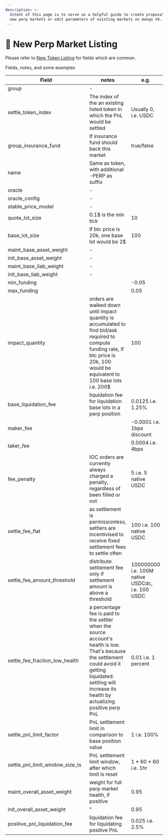 ```yaml
---
description: >-
  Intent of this page is to serve as a helpful guide to create proposals to list
  new perp markets or edit parameters of existing markets on mango V4.
---
```


# 💱 New Perp Market Listing

Please refer to [New Token Listing](new-token-listing.md) for fields which are common.

Fields, notes, and some examples

<table><thead><tr><th width="311.3333333333333">Field</th><th>notes</th><th>e.g.</th></tr></thead><tbody><tr><td>group</td><td>-</td><td></td></tr><tr><td>settle_token_index</td><td>The index of the an existing listed token in which the PnL would be settled</td><td>Usually 0, i.e. USDC</td></tr><tr><td>group_insurance_fund</td><td>If insurance fund should back this market</td><td>true/false</td></tr><tr><td>name</td><td>Same as token, with additional -PERP as suffix</td><td></td></tr><tr><td>oracle</td><td>-</td><td></td></tr><tr><td>oracle_config</td><td>-</td><td></td></tr><tr><td>stable_price_model</td><td>-</td><td></td></tr><tr><td>quote_lot_size</td><td>0.1$ is the min tick</td><td>10</td></tr><tr><td>base_lot_size</td><td>If btc price is 20k, one base lot would be 2$</td><td>100</td></tr><tr><td>maint_base_asset_weight</td><td>-</td><td></td></tr><tr><td>init_base_asset_weight</td><td>-</td><td></td></tr><tr><td>maint_base_liab_weight</td><td>-</td><td></td></tr><tr><td>init_base_liab_weight</td><td>-</td><td></td></tr><tr><td>min_funding</td><td></td><td>-0.05</td></tr><tr><td>max_funding</td><td></td><td>0.05</td></tr><tr><td>impact_quantity</td><td>orders are walked down until impact quantity is accumulated to find bid/ask required to compute funding rate, If btc price is 20k, 100 would be equivalent to 100 base lots i.e. 200$ </td><td>100</td></tr><tr><td>base_liquidation_fee</td><td>liquidation fee for liquidation base lots in a perp position</td><td>0.0125 i.e. 1.25%</td></tr><tr><td>maker_fee</td><td></td><td>-0.0001 i.e. 1bps discount</td></tr><tr><td>taker_fee</td><td></td><td>0.0004 i.e. 4bps</td></tr><tr><td>fee_penalty</td><td>IOC orders are currently always charged a penalty, regardless of been filled or not</td><td>5 i.e. 5 native USDC</td></tr><tr><td>settle_fee_flat</td><td>as settlement is permissionless, settlers are incentivised to receive fixed settlement fees to settle often</td><td>100 i.e. 100 native USDC</td></tr><tr><td>settle_fee_amount_threshold</td><td>distribute settlement fee only if settlement amount is above a threshold</td><td>100000000 i.e. 100M native USDCdc, i.e. 100 USDC</td></tr><tr><td>settle_fee_fraction_low_health</td><td>a percentage fee is paid to the settler when the source account's health is low. That's because the settlement could avoid it getting liquidated: settling will increase its health by actualizing positive perp PnL</td><td>0.01 i.e. 1 percent</td></tr><tr><td>settle_pnl_limit_factor</td><td>PnL settlement limit in comparison to base position value</td><td>1 i.e. 100%</td></tr><tr><td>settle_pnl_limit_window_size_ts</td><td>PnL settlement limit window, after which limit is reset</td><td>1 * 60 * 60 i.e. 1hr</td></tr><tr><td>maint_overall_asset_weight</td><td>weight for full perp market health, if positive</td><td>0.95</td></tr><tr><td>init_overall_asset_weight</td><td>"</td><td>0.95</td></tr><tr><td>positive_pnl_liquidation_fee</td><td>liquidation fee for liquidating positive PnL</td><td>0.025 i.e. 2.5%</td></tr></tbody></table>


